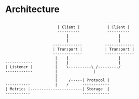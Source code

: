 # Architecture

                           ----------            ----------
                           | Client |            | Client |
                           ----------            ----------  
                               |                      |
                               |                      |
                         -------------          -------------
                         | Transport |          | Transport |
                         -------------          -------------
                          |    |                      |
    ------------          |    |                      |
    | Listener |          |    \----------\ /---------/
    ------------          |                | 
                          |           ------------
                          |     /-----| Protocol |
    -----------           |    /      ------------
    | Metrics |-----------------------| Storage  |
    -----------                       ------------
